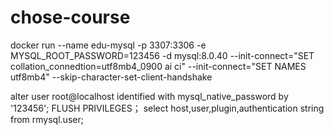 # chose-course


docker run --name edu-mysql -p 3307:3306 -e MYSQL_ROOT_PASSWORD=123456 -d mysql:8.0.40 --init-connect="SET collation_connedtion=utf8mb4_0900 ai ci" --init-connect="SET NAMES utf8mb4" --skip-character-set-client-handshake

alter user root@localhost identified with mysql_native_password by '123456';
FLUSH PRIVILEGES；
select host,user,plugin,authentication string from rmysql.user;